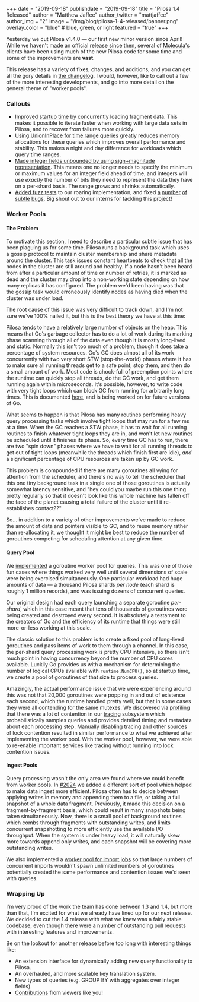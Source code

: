 +++
date = "2019-09-18"
publishdate = "2019-09-18"
title = "Pilosa 1.4 Released"
author = "Matthew Jaffee"
author_twitter = "mattjaffee"
author_img = "2"
image = "/img/blog/pilosa-1-4-released/banner.png"
overlay_color = "blue" # blue, green, or light
featured = "true"
+++

Yesterday we cut Pilosa v1.4.0 — our first new minor version since
April! While we haven't made an official release since then, several
of [Molecula's](https://www.molecula.com/) clients have been using
much of the new Pilosa code for some time and some of the improvements
are **vast**.

<!--more-->

This release has a variety of fixes, changes, and additions, and you
can get all the gory details in [the
changelog](https://github.com/pilosa/pilosa/blob/master/CHANGELOG.md).
I would, however, like to call out a few of the more interesting
developments, and go into more detail on the general theme of "worker
pools".

### Callouts

- [Improved startup time](https://github.com/pilosa/pilosa/pull/1988)
  by concurrently loading fragment data. This makes it possible to
  iterate faster when working with large data sets in Pilosa, and to
  recover from failures more quickly.
- [Using UnionInPlace for time range
  queries](https://github.com/pilosa/pilosa/pull/2041) greatly reduces
  memory allocations for these queries which improves overall
  performance and stability. This makes a night and day difference for
  workloads which query time ranges.
- [Made integer fields unbounded by using sign+magnitude
  representation](https://github.com/pilosa/pilosa/pull/1902). This
  means one no longer needs to specify the minimum or maximum values
  for an integer field ahead of time, and integers will use *exactly*
  the number of bits they need to represent the data they have on a
  per-shard basis. The range grows and shrinks automatically.
- [Added fuzz tests](https://github.com/pilosa/pilosa/pull/2004) to
  our roaring implementation, and fixed
  [a](https://github.com/pilosa/pilosa/pull/2021)
  [number](https://github.com/pilosa/pilosa/pull/2019)
  [of](https://github.com/pilosa/pilosa/pull/2017)
  [subtle](https://github.com/pilosa/pilosa/pull/2012)
  [bugs](https://github.com/pilosa/pilosa/pull/1975). Big shout out to
  our interns for tackling this project!


### Worker Pools

#### The Problem

To motivate this section, I need to describe a particular subtle issue
that has been plaguing us for some time. Pilosa runs a background task
which uses a gossip protocol to maintain cluster membership and share
metadata around the cluster. This task issues constant heartbeats to
check that all the nodes in the cluster are still around and
healthy. If a node hasn't been heard from after a particular amount of
time or number of retries, it is marked as dead and the cluster may
drop into a non-working state depending on how many replicas it has
configured. The problem we'd been having was that the gossip task
would erroneously identify nodes as having died when the cluster was
under load.

The root cause of this issue was very difficult to track down, and I'm
not sure we've 100% nailed it, but this is the best theory we have at
this time: 

Pilosa tends to have a relatively large number of objects on the
heap. This means that Go's garbage collector has to do a lot of work
during its marking phase scanning through all of the data even though
it is mostly long-lived and static. Normally this isn't too much of a
problem, though it does take a percentage of system resources. Go's GC
does almost all of its work concurrently with two very short STW
(stop-the-world) phases where it has to make sure all running threads
get to a safe point, stop them, and then do a small amount of
work. Most code is chock-full of preemption points where the runtime
can quickly stop all threads, do the GC work, and get them running
again within microseconds. It's possible, however, to write code with
very tight loops which can block GC from running for arbitrarily long
times. This is documented
[here](https://github.com/golang/go/issues/10958), and is being worked
on for future versions of Go.

What seems to happen is that Pilosa has many routines performing heavy
query processing tasks which involve tight loops that may run for a
few ms at a time. When the GC reaches a STW phase, it has to wait for
all running routines to finish whatever tight loops they are in, and
won't let new routines be scheduled until it finishes its phase. So,
every time GC has to run, there are two "spin down" phases where we have
to wait for all running threads to get out of tight loops (meanwhile
the threads which finish first are idle), *and* a significant percentage
of CPU resources are taken up by GC work.

This problem is compounded if there are many goroutines all vying for
attention from the scheduler, and there's no way to tell the scheduler
that this one tiny background task in a single one of those goroutines
is actually somewhat latency sensitive, and "hey could you maybe run
this one thing pretty regularly so that it doesn't look like this
whole machine has fallen off the face of the planet causing a total
failure of the cluster until it re-establishes contact??"

So... in addition to a variety of other improvements we've made to
reduce the amount of data and pointers visible to GC, and to reuse
memory rather than re-allocating it, we thought it might be best to
reduce the number of goroutines competing for scheduling attention at
any given time.

#### Query Pool

We [implemented](https://github.com/pilosa/pilosa/pull/2034) a
goroutine worker pool for queries. This was one of those fun cases
where things worked very well until several dimensions of scale were
being exercised simultaneously. One particular workload had huge
amounts of data — a thousand Pilosa shards *per node* (each shard is
roughly 1 million records), and was issuing dozens of concurrent
queries.

Our original design had each query launching a separate goroutine
*per-shard*, which in this case meant that tens of thousands of
goroutines were being created and destroyed every second. It is
absolutely a testament to the creators of Go and the efficiency of its
runtime that things were still more-or-less working at this scale.

The classic solution to this problem is to create a fixed pool of
long-lived goroutines and pass items of work to them through a
channel. In this case, the per-shard query processing work is pretty
CPU intensive, so there isn't much point in having concurrency beyond
the number of CPU cores available. Luckily Go provides us with a
mechanism for determining the number of logical CPUs available with
`runtime.NumCPU()`, so at startup time, we create a pool of goroutines
of that size to process queries.

Amazingly, the actual performance issue that we were experiencing
around this was not that 20,000 goroutines were popping in and out of
existence each second, which the runtime handled pretty well, but that
in some cases they were all contending for the same mutexes. We
discovered via [profiling](https://golang.org/pkg/net/http/pprof/)
that there was a lot of contention in our
[tracing](https://opentracing.io/) subsystem which probabilistically
samples queries and provides detailed timing and metadata about each
processing step. Manually disabling tracing and other sources of lock
contention resulted in similar performance to what we achieved after
implementing the worker pool. With the worker pool, however, we were
able to re-enable important services like tracing without running into
lock contention issues.

#### Ingest Pools

Query processing wasn't the only area we found where we could benefit
from worker pools. In
[#2024](https://github.com/pilosa/pilosa/pull/2024) we added a
different sort of pool which helped to make data ingest more
efficient. Pilosa often has to decide between applying writes in
memory and appending them to a file, or taking a full snapshot of a
whole data fragment. Previously, it made this decision on a
fragment-by-fragment basis, which could result in many snapshots being
taken simultaneously. Now, there is a small pool of background
routines which combs through fragments with outstanding writes, and
limits concurrent snapshotting to more efficiently use the available
I/O throughput. When the system is under heavy load, it will naturally
skew more towards append only writes, and each snapshot will be
covering more outstanding writes.

We also implemented a [worker pool for import
jobs](https://github.com/pilosa/pilosa/pull/2048) so that large
numbers of concurrent imports wouldn't spawn unlimited numbers of
goroutines potentially created the same performance and contention
issues we'd seen with queries.

### Wrapping Up

I'm very proud of the work the team has done between 1.3 and 1.4, but
more than that, I'm excited for what we already have lined up for our
next release. We decided to cut the 1.4 release with what we knew was
a fairly stable codebase, even though there were a number of
outstanding pull requests with interesting features and improvements.

Be on the lookout for another release before too long with interesting things like:

- An extension interface for dynamically adding new query
  functionality to Pilosa.
- An overhauled, and more scalable key translation system.
- New types of queries (e.g. GROUP BY with aggregates over integer fields).
- [Contributions](https://github.com/pilosa/pilosa/blob/master/CONTRIBUTING.md) from viewers like you!
